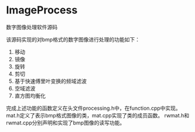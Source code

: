 # ImageProcess
数字图像处理软件源码

该源码实现的对bmp格式的数字图像进行处理的功能如下：
1. 移动
2. 镜像
3. 旋转
4. 剪切
5. 基于快速傅里叶变换的频域滤波
6. 空域滤波
7. 直方图均衡化

完成上述功能的函数定义在头文件processing.h中，在function.cpp中实现。
mat.h定义了表示bmp格式图像的类，mat.cpp实现了类的成员函数。
rwmat.h和rwmat.cpp分别声明和实现了bmp图像的读写功能。
